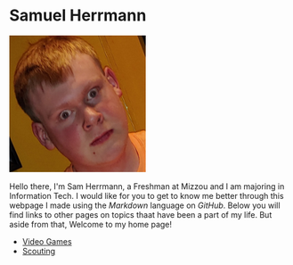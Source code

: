 # Samuel Herrmann
![](JPEG_20200118_175808.png)

Hello there, I'm Sam Herrmann, a Freshman at Mizzou and I am majoring in Information Tech. I would like for you to get to know me better through this webpage I made using the _Markdown_ language on _GitHub_. Below you will find links to other pages on topics thaat have been a part of my life. But aside from that, Welcome to my home page!

 * [Video Games](gaming.md)
 * [Scouting](scouting.md)
